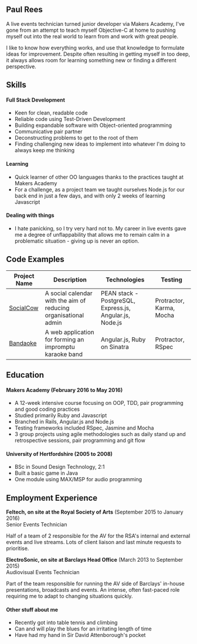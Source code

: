 ## Paul Rees

A live events technician turned junior developer via Makers Academy, I've gone from an attempt to teach myself Objective-C at home to pushing myself out into the real world to learn from and work with great people.

I like to know how everything works, and use that knowledge to formulate ideas for improvement. Despite often resulting in getting myself in too deep, it always allows room for learning something new or finding a different perspective.

## Skills

#### Full Stack Development

- Keen for clean, readable code
- Reliable code using Test-Driven Development
- Building expandable software with Object-oriented programming
- Communicative pair partner
- Deconstructing problems to get to the root of them
- Finding challenging new ideas to implement into whatever I'm doing to always keep me thinking

#### Learning

- Quick learner of other OO languages thanks to the practices taught at Makers Academy
- For a challenge, as a project team we taught ourselves Node.js for our back end in just a few days, and with only 2 weeks of learning Javascript


#### Dealing with things

- I hate panicking, so I try very hard not to. My career in live events gave me a degree of unflappability that allows me to remain calm in a problematic situation - giving up is never an option.

## Code Examples

Project Name | Description | Technologies | Testing
--- | --- | --- | ---
[SocialCow](https://github.com/paulalexrees/social-calendar)|A social calendar with the aim of reducing organisational admin |PEAN stack - PostgreSQL, Express.js, Angular.js, Node.js|Protractor, Karma, Mocha
[Bandaoke](https://github.com/paulalexrees/bandaoke)|A web application for forming an impromptu karaoke band|Angular.js, Ruby on Sinatra|Protractor, RSpec

## Education

#### Makers Academy (February 2016 to May 2016)

- A 12-week intensive course focusing on OOP, TDD, pair programming and good coding practices
- Studied primarily Ruby and Javascript
- Branched in Rails, Angular.js and Node.js
- Testing frameworks included RSpec, Jasmine and Mocha
- 3 group projects using agile methodologies such as daily stand up and retrospective sessions, pair programming and git flow


#### University of Hertfordshire (2005 to 2008)

- BSc in Sound Design Technology, 2:1
- Built a basic game in Java
- One module using MAX/MSP for audio programming

## Employment Experience

**Feltech, on site at the Royal Society of Arts** (September 2015 to January 2016)    
Senior Events Technician

Half of a team of 2 responsible for the AV for the RSA's internal and external events and live streams. Lots of client liaison and last minute requests to prioritise. 

**ElectroSonic, on site at Barclays Head Office** (March 2013 to September 2015)   
Audiovisual Events Technician

Part of the team responsible for running the AV side of Barclays' in-house presentations, broadcasts and events. An intense, often fast-paced role requiring me to adapt to changing situations quickly.

#### Other stuff about me

- Recently got into table tennis and climbing
- Can and will play the blues for an irritating length of time
- Have had my hand in Sir David Attenborough's pocket
